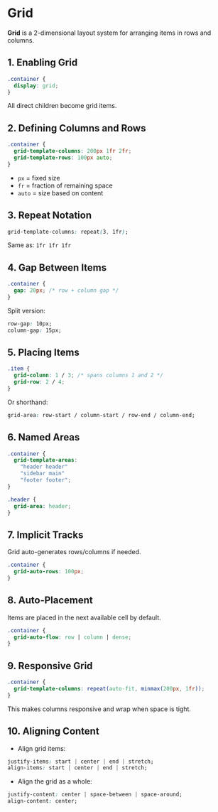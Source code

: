 # Grid

**Grid** is a 2-dimensional layout system for arranging items in rows and columns.

## 1. Enabling Grid

```css
.container {
  display: grid;
}
```

All direct children become grid items.

## 2. Defining Columns and Rows

```css
.container {
  grid-template-columns: 200px 1fr 2fr;
  grid-template-rows: 100px auto;
}
```

* `px` = fixed size
* `fr` = fraction of remaining space
* `auto` = size based on content

## 3. Repeat Notation

```css
grid-template-columns: repeat(3, 1fr);
```

Same as: `1fr 1fr 1fr`

## 4. Gap Between Items

```css
.container {
  gap: 20px; /* row + column gap */
}
```

Split version:

```css
row-gap: 10px;
column-gap: 15px;
```

## 5. Placing Items

```css
.item {
  grid-column: 1 / 3; /* spans columns 1 and 2 */
  grid-row: 2 / 4;
}
```

Or shorthand:

```css
grid-area: row-start / column-start / row-end / column-end;
```

## 6. Named Areas

```css
.container {
  grid-template-areas:
    "header header"
    "sidebar main"
    "footer footer";
}

.header {
  grid-area: header;
}
```

## 7. Implicit Tracks

Grid auto-generates rows/columns if needed.

```css
.container {
  grid-auto-rows: 100px;
}
```

## 8. Auto-Placement

Items are placed in the next available cell by default.

```css
.container {
  grid-auto-flow: row | column | dense;
}
```

## 9. Responsive Grid

```css
.container {
  grid-template-columns: repeat(auto-fit, minmax(200px, 1fr));
}
```

This makes columns responsive and wrap when space is tight.

## 10. Aligning Content

* Align grid items:

```css
justify-items: start | center | end | stretch;
align-items: start | center | end | stretch;
```

* Align the grid as a whole:

```css
justify-content: center | space-between | space-around;
align-content: center;
```

